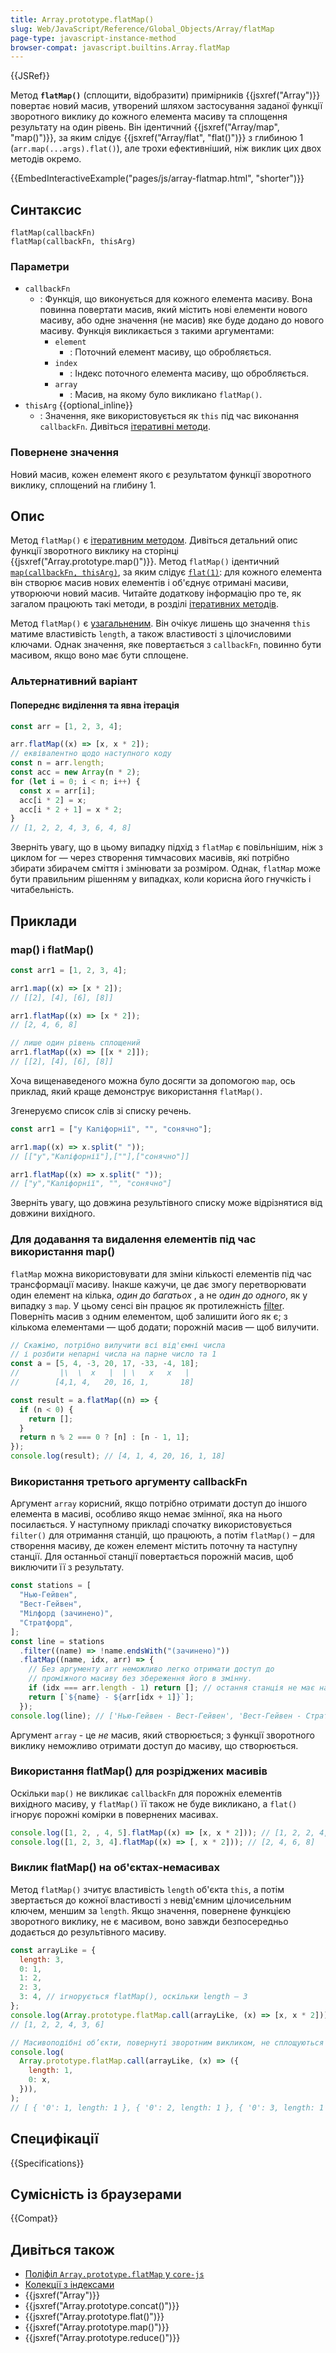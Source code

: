 ```yaml
---
title: Array.prototype.flatMap()
slug: Web/JavaScript/Reference/Global_Objects/Array/flatMap
page-type: javascript-instance-method
browser-compat: javascript.builtins.Array.flatMap
---
```


{{JSRef}}

Метод **`flatMap()`** (сплощити, відобразити) примірників {{jsxref("Array")}} повертає новий масив, утворений шляхом застосування заданої функції зворотного виклику до кожного елемента масиву та сплощення результату на один рівень. Він ідентичний {{jsxref("Array/map", "map()")}}, за яким слідує {{jsxref("Array/flat", "flat()")}} з глибиною 1 (`arr.map(...args).flat()`), але трохи ефективніший, ніж виклик цих двох методів окремо.

{{EmbedInteractiveExample("pages/js/array-flatmap.html", "shorter")}}

## Синтаксис

```js-nolint
flatMap(callbackFn)
flatMap(callbackFn, thisArg)
```

### Параметри

- `callbackFn`
  - : Функція, що виконується для кожного елемента масиву. Вона повинна повертати масив, який містить нові елементи нового масиву, або одне значення (не масив) яке буде додано до нового масиву. Функція викликається з такими аргументами:
    - `element`
      - : Поточний елемент масиву, що обробляється.
    - `index`
      - : Індекс поточного елемента масиву, що обробляється.
    - `array`
      - : Масив, на якому було викликано `flatMap()`.
- `thisArg` {{optional_inline}}
  - : Значення, яке використовується як `this` під час виконання `callbackFn`. Дивіться [ітеративні методи](/uk/docs/Web/JavaScript/Reference/Global_Objects/Array#iteratyvni-metody).

### Повернене значення

Новий масив, кожен елемент якого є результатом функції зворотного виклику, сплощений на глибину 1.

## Опис

Метод `flatMap()` є [ітеративним методом](/uk/docs/Web/JavaScript/Reference/Global_Objects/Array#iteratyvni-metody). Дивіться детальний опис функції зворотного виклику на сторінці {{jsxref("Array.prototype.map()")}}. Метод `flatMap()` ідентичний [`map(callbackFn, thisArg)`](/uk/docs/Web/JavaScript/Reference/Global_Objects/Array/map), за яким слідує [`flat(1)`](/uk/docs/Web/JavaScript/Reference/Global_Objects/Array/flat): для кожного елемента він створює масив нових елементів і об'єднує отримані масиви, утворюючи новий масив. Читайте додаткову інформацію про те, як загалом працюють такі методи, в розділі [ітеративних методів](/uk/docs/Web/JavaScript/Reference/Global_Objects/Array#iteratyvni-metody).

Метод `flatMap()` є [узагальненим](/uk/docs/Web/JavaScript/Reference/Global_Objects/Array#uzahalneni-metody-masyvu). Він очікує лишень що значення `this` матиме властивість `length`, а також властивості з цілочисловими ключами. Однак значення, яке повертається з `callbackFn`, повинно бути масивом, якщо воно має бути сплощене.

### Альтернативний варіант

#### Попереднє виділення та явна ітерація

```js
const arr = [1, 2, 3, 4];

arr.flatMap((x) => [x, x * 2]);
// еквівалентно щодо наступного коду
const n = arr.length;
const acc = new Array(n * 2);
for (let i = 0; i < n; i++) {
  const x = arr[i];
  acc[i * 2] = x;
  acc[i * 2 + 1] = x * 2;
}
// [1, 2, 2, 4, 3, 6, 4, 8]
```

Зверніть увагу, що в цьому випадку підхід з `flatMap` є повільнішим, ніж з циклом for — через створення тимчасових масивів, які потрібно збирати збирачем сміття і змінювати за розміром. Однак, `flatMap` може бути правильним рішенням у випадках, коли корисна його гнучкість і читабельність.

## Приклади

### map() і flatMap()

```js
const arr1 = [1, 2, 3, 4];

arr1.map((x) => [x * 2]);
// [[2], [4], [6], [8]]

arr1.flatMap((x) => [x * 2]);
// [2, 4, 6, 8]

// лише один рівень сплощений
arr1.flatMap((x) => [[x * 2]]);
// [[2], [4], [6], [8]]
```

Хоча вищенаведеного можна було досягти за допомогою `map`, ось приклад, який краще демонструє використання `flatMap()`.

Згенеруємо список слів зі списку речень.

```js
const arr1 = ["у Каліфорнії", "", "сонячно"];

arr1.map((x) => x.split(" "));
// [["у","Каліфорнії"],[""],["сонячно"]]

arr1.flatMap((x) => x.split(" "));
// ["у","Каліфорнії", "", "сонячно"]
```

Зверніть увагу, що довжина результівного списку може відрізнятися від довжини вихідного.

### Для додавання та видалення елементів під час використання map()

`flatMap` можна використовувати для зміни кількості елементів під час трансформації масиву. Інакше кажучи, це дає змогу перетворювати один елемент на кілька, _один до багатьох_ , а не _один до одного_, як у випадку з `map`. У цьому сенсі він працює як протилежність [filter](/uk/docs/Web/JavaScript/Reference/Global_Objects/Array/filter). Поверніть масив з одним елементом, щоб залишити його як є; з кількома елементами — щоб додати; порожній масив — щоб вилучити.

```js
// Скажімо, потрібно вилучити всі від'ємні числа
// і розбити непарні числа на парне число та 1
const a = [5, 4, -3, 20, 17, -33, -4, 18];
//         |\  \  x   |  | \   x   x   |
//        [4,1, 4,   20, 16, 1,       18]

const result = a.flatMap((n) => {
  if (n < 0) {
    return [];
  }
  return n % 2 === 0 ? [n] : [n - 1, 1];
});
console.log(result); // [4, 1, 4, 20, 16, 1, 18]
```

### Використання третього аргументу callbackFn

Аргумент `array` корисний, якщо потрібно отримати доступ до іншого елемента в масиві, особливо якщо немає змінної, яка на нього посилається. У наступному прикладі спочатку використовується `filter()` для отримання станцій, що працюють, а потім `flatMap()` – для створення масиву, де кожен елемент містить поточну та наступну станції. Для останньої станції повертається порожній масив, щоб виключити її з результату.

```js
const stations = [
  "Нью-Гейвен",
  "Вест-Гейвен",
  "Мілфорд (зачинено)",
  "Стратфорд",
];
const line = stations
  .filter((name) => !name.endsWith("(зачинено)"))
  .flatMap((name, idx, arr) => {
    // Без аргументу arr неможливо легко отримати доступ до
    // проміжного масиву без збереження його в змінну.
    if (idx === arr.length - 1) return []; // остання станція не має наступної
    return [`${name} - ${arr[idx + 1]}`];
  });
console.log(line); // ['Нью-Гейвен - Вест-Гейвен', 'Вест-Гейвен - Стратфорд']
```

Аргумент `array` - це _не_ масив, який створюється; з функції зворотного виклику неможливо отримати доступ до масиву, що створюється.

### Використання flatMap() для розріджених масивів

Оскільки `map()` не викликає `callbackFn` для порожніх елементів вихідного масиву, у `flatMap()` її також не буде викликано, а `flat()` ігнорує порожні комірки в повернених масивах.

```js
console.log([1, 2, , 4, 5].flatMap((x) => [x, x * 2])); // [1, 2, 2, 4, 4, 8, 5, 10]
console.log([1, 2, 3, 4].flatMap((x) => [, x * 2])); // [2, 4, 6, 8]
```

### Виклик flatMap() на об'єктах-немасивах

Метод `flatMap()` зчитує властивість `length` об'єкта `this`, а потім звертається до кожної властивості з невід'ємним цілочисельним ключем, меншим за `length`. Якщо значення, повернене функцією зворотного виклику, не є масивом, воно завжди безпосередньо додається до результівного масиву.

```js
const arrayLike = {
  length: 3,
  0: 1,
  1: 2,
  2: 3,
  3: 4, // ігнорується flatMap(), оскільки length – 3
};
console.log(Array.prototype.flatMap.call(arrayLike, (x) => [x, x * 2]));
// [1, 2, 2, 4, 3, 6]

// Масивоподібні об’єкти, повернуті зворотним викликом, не сплощуються
console.log(
  Array.prototype.flatMap.call(arrayLike, (x) => ({
    length: 1,
    0: x,
  })),
);
// [ { '0': 1, length: 1 }, { '0': 2, length: 1 }, { '0': 3, length: 1 } ]
```

## Специфікації

{{Specifications}}

## Сумісність із браузерами

{{Compat}}

## Дивіться також

- [Поліфіл `Array.prototype.flatMap` у `core-js`](https://github.com/zloirock/core-js#ecmascript-array)
- [Колекції з індексами](/uk/docs/Web/JavaScript/Guide/Indexed_collections)
- {{jsxref("Array")}}
- {{jsxref("Array.prototype.concat()")}}
- {{jsxref("Array.prototype.flat()")}}
- {{jsxref("Array.prototype.map()")}}
- {{jsxref("Array.prototype.reduce()")}}
